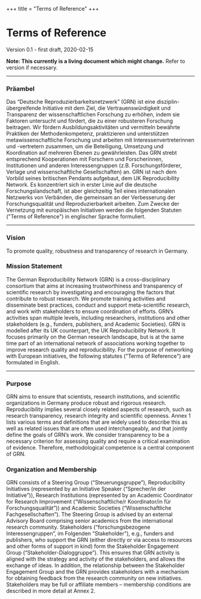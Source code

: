 +++
title = "Terms of Reference"
+++

# Terms of Reference

Version 0.1 - first draft, 2020-02-15

<div class="alert alert-warning" role="alert">
  <strong>Note: This currently is a living document which might change.</strong> Refer to version if necessary.
</div>

----

### Präambel
Das “Deutsche Reproduzierbarkeitsnetzwerk” (GRN) ist eine disziplin-übergreifende Initiative mit dem Ziel, die Vertrauenswürdigkeit und Transparenz der wissenschaftlichen Forschung zu erhöhen, indem sie Faktoren untersucht und fördert, die zu einer robusteren Forschung beitragen. Wir fördern Ausbildungsaktivitäten und vermitteln bewährte Praktiken der Methodenkompetenz, praktizieren und unterstützen metawissenschaftliche Forschung und arbeiten mit Interessenvertreterinnen und -vertretern zusammen, um die Beteiligung, Umsetzung und Koordination auf mehreren Ebenen zu gewährleisten. Das GRN strebt entsprechend Kooperationen mit Forschern und Forscherinnen, Institutionen und anderen Interessengruppen (z.B. Forschungsförderer, Verlage und wissenschaftliche Gesellschaften) an.
GRN ist nach dem Vorbild seines britischen Pendants aufgebaut, dem UK Reproducibility Network. Es konzentriert sich in erster Linie auf die deutsche Forschungslandschaft, ist aber gleichzeitig Teil eines internationalen Netzwerks von Verbänden, die gemeinsam an der Verbesserung der Forschungsqualität und Reproduzierbarkeit arbeiten. Zum Zwecke der Vernetzung mit europäischen Initiativen werden die folgenden Statuten ("Terms of Reference") in englischer Sprache formuliert.

----

### Vision
To promote quality, robustness and transparency of research in Germany.

### Mission Statement
The German Reproducibility Network (GRN) is a cross-disciplinary consortium that aims at increasing trustworthiness and transparency of scientific research by investigating and encouraging the factors that contribute to robust research. We promote training activities and disseminate best practices, conduct and support meta-scientific research, and work with stakeholders to ensure coordination of efforts. GRN’s activities span multiple levels, including researchers, institutions and other stakeholders (e.g., funders, publishers, and Academic Societies).
GRN is modelled after its UK counterpart, the UK Reproducibility Network. It focuses primarily on the German research landscape, but is at the same time part of an international network of associations working together to improve research quality and reproducibility. For the purpose of networking with European initiatives, the following statutes ("Terms of Reference") are formulated in English.

----

### Purpose
GRN aims to ensure that scientists, research institutions, and scientific organizations in Germany produce robust and rigorous research. Reproducibility implies several closely related aspects of research, such as research transparency, research integrity and scientific openness. Annex 1 lists various terms and definitions that are widely used to describe this as well as related issues that are often used interchangeably, and that jointly define the goals of GRN’s work. We consider transparency to be a necessary criterion for assessing quality and require a critical examination of evidence. Therefore, methodological competence is a central component of GRN.

### Organization and Membership
GRN consists of a Steering Group (“Steuerungsgruppe”), Reproducibility Initiatives (represented by an Initiative Speaker (“Sprecher/in der Initiative”)), Research Institutions (represented by an Academic Coordinator for Research Improvement (“Wissenschaftliche/r Koordinator/in für Forschungsqualität”)) and Academic Societies (“Wissenschaftliche Fachgesellschaften”). The Steering Group is advised by an external Advisory Board comprising senior academics from the international research community.
Stakeholders (“forschungsbezogene Interessengruppen”, im Folgenden “Stakeholder”), e.g., funders and publishers, who support the GRN (either directly or via access to resources and other forms of support in kind) form the Stakeholder Engagement Group (“Stakeholder-Dialoggruppe”). This ensures that GRN activity is aligned with the strategy and activity of the stakeholders, and allows the exchange of ideas. In addition, the relationship between the Stakeholder Engagement Group and the GRN provides stakeholders with a mechanism for obtaining feedback from the research community on new initiatives. Stakeholders may be full or affiliate members – membership conditions are described in more detail at Annex 2.
